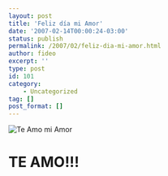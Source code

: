 ```yaml
---
layout: post
title: 'Feliz día mi Amor'
date: '2007-02-14T00:00:24-03:00'
status: publish
permalink: /2007/02/feliz-dia-mi-amor.html
author: fideo
excerpt: ''
type: post
id: 101
category:
    - Uncategorized
tag: []
post_format: []
---
```

![Te Amo mi Amor](http://www.fideox.com.ar/images/diaenamorado.jpg "Te Amo mi Amor")

TE AMO!!!
=========
